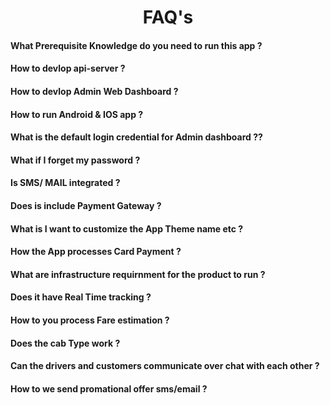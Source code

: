 # <center>FAQ's</center>

#### What Prerequisite Knowledge do you need      to run this app ?
#### How to devlop api-server ?
#### How to devlop Admin Web Dashboard ?
#### How to run Android & IOS app ?
#### What is the default login credential         for Admin dashboard ??
#### What if I forget my password ?
#### Is SMS/ MAIL integrated ?
#### Does is include Payment Gateway ?
#### What is I want to customize the App          Theme name etc ?
#### How the App processes Card Payment ?
#### What are infrastructure requirnment for      the product to run ?
#### Does it have Real Time tracking ?
#### How to you process Fare estimation ?
#### Does the cab Type work ?
#### Can the drivers and customers                communicate over chat with each other ?
#### How to we send promational offer             sms/email ?





